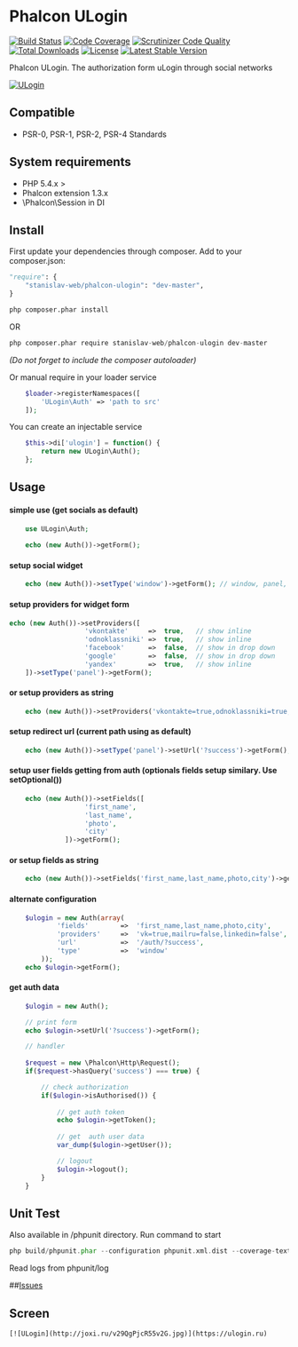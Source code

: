 # Phalcon ULogin
[![Build Status](https://travis-ci.org/stanislav-web/phalcon-ulogin.svg)](https://travis-ci.org/stanislav-web/phalcon-ulogin) [![Code Coverage](https://scrutinizer-ci.com/g/stanislav-web/phalcon-ulogin/badges/coverage.png?b=master)](https://scrutinizer-ci.com/g/stanislav-web/phalcon-ulogin/?branch=master) [![Scrutinizer Code Quality](https://scrutinizer-ci.com/g/stanislav-web/phalcon-ulogin/badges/quality-score.png?b=master)](https://scrutinizer-ci.com/g/stanislav-web/phalcon-ulogin/?branch=master) [![Total Downloads](https://poser.pugx.org/stanislav-web/phalcon-ulogin/downloads.svg)](https://packagist.org/packages/stanislav-web/phalcon-ulogin) [![License](https://poser.pugx.org/stanislav-web/phalcon-ulogin/license.svg)](https://packagist.org/packages/stanislav-web/phalcon-ulogin) [![Latest Stable Version](https://poser.pugx.org/stanislav-web/phalcon-ulogin/v/stable.svg)](https://packagist.org/packages/stanislav-web/phalcon-ulogin)

Phalcon ULogin. The authorization form uLogin through social networks

[![ULogin](https://ulogin.ru/img/feat1.png)](https://ulogin.ru)

## Compatible
- PSR-0, PSR-1, PSR-2, PSR-4 Standards

## System requirements
- PHP 5.4.x >
- Phalcon extension 1.3.x
- \Phalcon\Session in DI

## Install
First update your dependencies through composer. Add to your composer.json:
```python
"require": {
    "stanislav-web/phalcon-ulogin": "dev-master",
}
```
```python
php composer.phar install
```
OR
```python
php composer.phar require stanislav-web/phalcon-ulogin dev-master
```
_(Do not forget to include the composer autoloader)_

Or manual require in your loader service
```php
    $loader->registerNamespaces([
        'ULogin\Auth' => 'path to src'
    ]);
```
You can create an injectable service
```php
    $this->di['ulogin'] = function() {
        return new ULogin\Auth();
    };
```
## Usage

#### simple use (get socials as default)
```php
    use ULogin\Auth;
    
    echo (new Auth())->getForm();
```
#### setup social widget
```php
    echo (new Auth())->setType('window')->getForm(); // window, panel, small as default
```
#### setup providers for widget form
```php
echo (new Auth())->setProviders([
                   'vkontakte'     =>  true,   // show inline
                   'odnoklassniki' =>  true,   // show inline
                   'facebook'      =>  false,  // show in drop down
                   'google'        =>  false,  // show in drop down
                   'yandex'        =>  true,   // show inline
    ])->setType('panel')->getForm();
```
#### or setup providers as string
```php
    echo (new Auth())->setProviders('vkontakte=true,odnoklassniki=true,facebook=false,google=false,yandex=true')->setType('panel')->getForm();
```
#### setup redirect url (current path using as default)
```php
    echo (new Auth())->setType('panel')->setUrl('?success')->getForm();
```
#### setup user fields getting from auth (optionals fields setup similary. Use setOptional())
```php
    echo (new Auth())->setFields([
                   'first_name',
                   'last_name',
                   'photo',
                   'city'
              ])->getForm();
```
#### or setup fields as string
```php
    echo (new Auth())->setFields('first_name,last_name,photo,city')->getForm();
```
#### alternate configuration
```php
    $ulogin = new Auth(array(
            'fields'        =>  'first_name,last_name,photo,city',
            'providers'     =>  'vk=true,mailru=false,linkedin=false',
            'url'           =>  '/auth/?success',
            'type'          =>  'window'
        ));
    echo $ulogin->getForm();
```
#### get auth data
```php
    $ulogin = new Auth();

    // print form
    echo $ulogin->setUrl('?success')->getForm();

    // handler
    
    $request = new \Phalcon\Http\Request();
    if($request->hasQuery('success') === true) {

        // check authorization
        if($ulogin->isAuthorised()) {
            
            // get auth token 
            echo $ulogin->getToken();
            
            // get  auth user data
            var_dump($ulogin->getUser());

            // logout
            $ulogin->logout();
        }
    }
```

## Unit Test
Also available in /phpunit directory. Run command to start
```php
php build/phpunit.phar --configuration phpunit.xml.dist --coverage-text
```

Read logs from phpunit/log

##[Issues](https://github.com/stanislav-web/phalcon-ulogin/issues "Issues")

## Screen
```
[![ULogin](http://joxi.ru/v29QgPjcR55v2G.jpg)](https://ulogin.ru)
```
